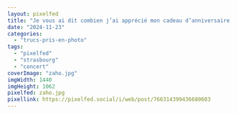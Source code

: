 ```yaml
---
layout: pixelfed
title: "Je vous ai dit combien j’ai apprécié mon cadeau d’anniversaire (un petit peu en avance)&nbsp;? <span aria-hidden=true>😇❤️🎶</span> #ZahoDeSagazan #Strasbourg"
date: "2024-11-23"
categories: 
  - "trucs-pris-en-photo"
tags: 
  - "pixelfed"
  - "strasbourg"
  - "concert"
coverImage: "zaho.jpg"
imgWidth: 1440
imgHeight: 1062
pixelfed: zaho.jpg
pixellink: https://pixelfed.social/i/web/post/766314399436680603
---
```

